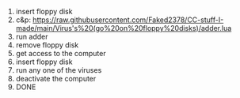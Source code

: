 1. insert floppy disk
2. c&p: https://raw.githubusercontent.com/Faked2378/CC-stuff-I-made/main/Virus's%20(go%20on%20floppy%20disks)/adder.lua
3. run adder
5. remove floppy disk
6. get access to the computer
7. insert floppy disk
8. run any one of the viruses
9. deactivate the computer
10. DONE
